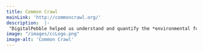 ```yaml
---
title: Common Crawl
mainLink: 'http://commoncrawl.org/'
description:  |-
 "DigitalPebble helped us understand and quantify the *environmental footprint* of our cloud activities. They gave us clear, actionable steps that will drive both our *costs and emissions* down as well as recommendations on best practices for [FinOps](#finops) and [GreenOps](#greenops)"
image: "/images/ccLogo.png"
image-alt: 'Common Crawl'
---
```


